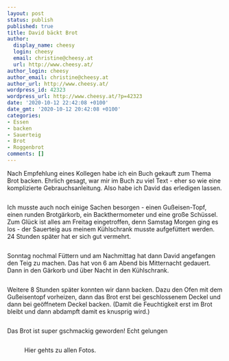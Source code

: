 ```yaml
---
layout: post
status: publish
published: true
title: David bäckt Brot
author:
  display_name: cheesy
  login: cheesy
  email: christine@cheesy.at
  url: http://www.cheesy.at/
author_login: cheesy
author_email: christine@cheesy.at
author_url: http://www.cheesy.at/
wordpress_id: 42323
wordpress_url: http://www.cheesy.at/?p=42323
date: '2020-10-12 22:42:08 +0100'
date_gmt: '2020-10-12 20:42:08 +0100'
categories:
- Essen
- backen
- Sauerteig
- Brot
- Roggenbrot
comments: []
---
```

<!-- wp:paragraph -->
Nach Empfehlung eines Kollegen habe ich ein Buch gekauft zum Thema Brot backen. Ehrlich gesagt, war mir im Buch zu viel Text - eher so wie eine komplizierte Gebrauchsanleitung. Also habe ich David das erledigen lassen.
<!-- /wp:paragraph -->
<!-- wp:image {"id":42312} -->
<figure class="wp-block-image"><img src="{% link _posts/2020-10-12-david-backt-brot/Brot-Backen-001.jpg %}" alt="" class="wp-image-42312"></figure>
<!-- /wp:image -->
<!-- wp:paragraph -->
Ich musste auch noch einige Sachen besorgen - einen Gußeisen-Topf, einen runden Brotgärkorb, ein Backthermometer und eine große Schüssel. Zum Glück ist alles am Freitag eingetroffen, denn Samstag Morgen ging es los - der Sauerteig aus meinem Kühlschrank musste aufgefüttert werden. 24 Stunden später hat er sich gut vermehrt.
<!-- /wp:paragraph -->
<!-- wp:image {"id":42314} -->
<figure class="wp-block-image"><img src="{% link _posts/2020-10-12-david-backt-brot/Brot-Backen-003.jpg %}" alt="" class="wp-image-42314"></figure>
<!-- /wp:image -->
<!-- wp:paragraph -->
Sonntag nochmal Füttern und am Nachmittag hat dann David angefangen den Teig zu machen. Das hat von 6 am Abend bis Mitternacht gedauert. Dann in den Gärkorb und über Nacht in den Kühlschrank.
<!-- /wp:paragraph -->
<!-- wp:image {"id":42316} -->
<figure class="wp-block-image"><img src="{% link _posts/2020-10-12-david-backt-brot/Brot-Backen-005.jpg %}" alt="" class="wp-image-42316"></figure>
<!-- /wp:image -->
<!-- wp:paragraph -->
Weitere 8 Stunden später konnten wir dann backen. Dazu den Ofen mit dem Gußeisentopf vorheizen, dann das Brot erst bei geschlossenem Deckel und dann bei geöffnetem Deckel backen. (Damit die Feuchtigkeit erst im Brot bleibt und dann abdampft damit es knusprig wird.)
<!-- /wp:paragraph -->
<!-- wp:image {"id":42318} -->
<figure class="wp-block-image"><img src="{% link _posts/2020-10-12-david-backt-brot/Brot-Backen-007.jpg %}" alt="" class="wp-image-42318"></figure>
<!-- /wp:image -->
<!-- wp:paragraph -->
Das Brot ist super gschmackig geworden! Echt gelungen
<!-- /wp:paragraph -->
<!-- wp:image {"id":42319} -->
<figure class="wp-block-image"><img src="{% link _posts/2020-10-12-david-backt-brot/Brot-Backen-008.jpg %}" alt="" class="wp-image-42319"></figure>
<!-- /wp:image -->
<!-- wp:image {"id":42320,"linkDestination":"custom"} -->
<figure class="wp-block-image"><a href="http://www.cheesy.at/fotos/leben-in-belfast/2020-2/david-backt-brot/"><img src="{% link _posts/2020-10-12-david-backt-brot/Brot-Backen-009.jpg %}" alt="" class="wp-image-42320"></a><br>
<figcaption>Hier gehts zu allen Fotos.</figcaption>
</figure>
<!-- /wp:image -->
